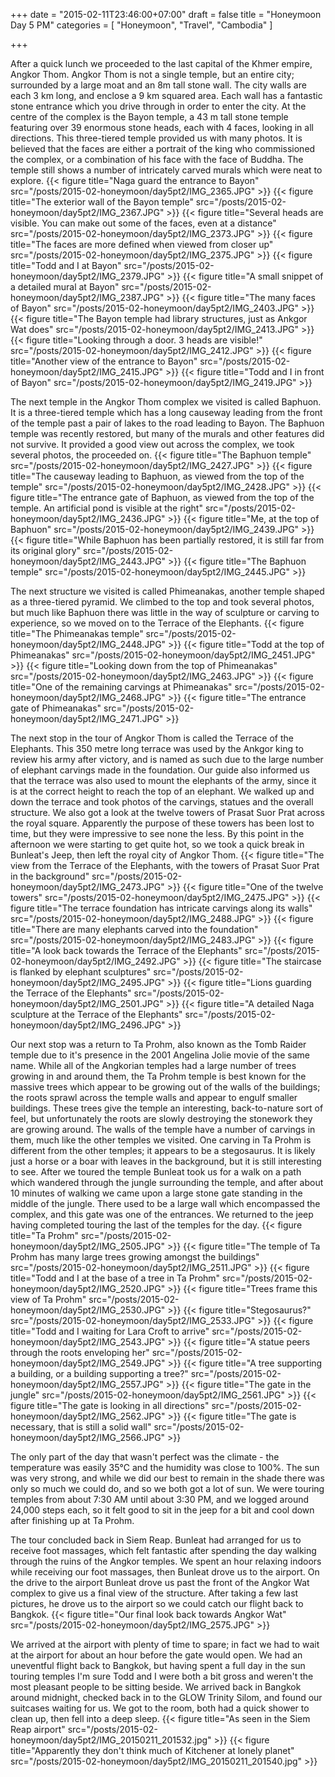 +++
date = "2015-02-11T23:46:00+07:00"
draft = false
title = "Honeymoon Day 5 PM"
categories = [ "Honeymoon", "Travel", "Cambodia" ]

+++

After a quick lunch we proceeded to the last capital of the Khmer empire, Angkor Thom. Angkor Thom is not a single temple, but an entire city; surrounded by a large moat and an 8m tall stone wall. The city walls are each 3 km long, and enclose a 9 km squared area. Each wall has a fantastic stone entrance which you drive through in order to enter the city. At the centre of the complex is the Bayon temple, a 43 m tall stone temple featuring over 39 enormous stone heads, each with 4 faces, looking in all directions. This three-tiered temple provided us with many photos. It is believed that the faces are either a portrait of the king who commissioned the complex, or a combination of his face with the face of Buddha. The temple still shows a number of intricately carved murals which were neat to explore.
{{< figure title="Naga guard the entrance to Bayon" src="/posts/2015-02-honeymoon/day5pt2/IMG_2365.JPG" >}}
{{< figure title="The exterior wall of the Bayon temple" src="/posts/2015-02-honeymoon/day5pt2/IMG_2367.JPG" >}}
{{< figure title="Several heads are visible. You can make out some of the faces, even at a distance" src="/posts/2015-02-honeymoon/day5pt2/IMG_2373.JPG" >}}
{{< figure title="The faces are more defined when viewed from closer up" src="/posts/2015-02-honeymoon/day5pt2/IMG_2375.JPG" >}}
{{< figure title="Todd and I at Bayon" src="/posts/2015-02-honeymoon/day5pt2/IMG_2379.JPG" >}}
{{< figure title="A small snippet of a detailed mural at Bayon" src="/posts/2015-02-honeymoon/day5pt2/IMG_2387.JPG" >}}
{{< figure title="The many faces of Bayon" src="/posts/2015-02-honeymoon/day5pt2/IMG_2403.JPG" >}}
{{< figure title="The Bayon temple had library structures, just as Ankgor Wat does" src="/posts/2015-02-honeymoon/day5pt2/IMG_2413.JPG" >}}
{{< figure title="Looking through a door. 3 heads are visible!" src="/posts/2015-02-honeymoon/day5pt2/IMG_2412.JPG" >}}
{{< figure title="Another view of the entrance to Bayon" src="/posts/2015-02-honeymoon/day5pt2/IMG_2415.JPG" >}}
{{< figure title="Todd and I in front of Bayon" src="/posts/2015-02-honeymoon/day5pt2/IMG_2419.JPG" >}}

The next temple in the Angkor Thom complex we visited is called Baphuon. It is a three-tiered temple which has a long causeway leading from the front of the temple past a pair of lakes to the road leading to Bayon. The Baphuon temple was recently restored, but many of the murals and other features did not survive. It provided a good view out across the complex, we took several photos, the proceeded on.
{{< figure title="The Baphuon temple" src="/posts/2015-02-honeymoon/day5pt2/IMG_2427.JPG" >}}
{{< figure title="The causeway leading to Baphuon, as viewed from the top of the temple" src="/posts/2015-02-honeymoon/day5pt2/IMG_2428.JPG" >}}
{{< figure title="The entrance gate of Baphuon, as viewed from the top of the temple. An artificial pond is visible at the right" src="/posts/2015-02-honeymoon/day5pt2/IMG_2436.JPG" >}}
{{< figure title="Me, at the top of Baphuon" src="/posts/2015-02-honeymoon/day5pt2/IMG_2439.JPG" >}}
{{< figure title="While Baphuon has been partially restored, it is still far from its original glory" src="/posts/2015-02-honeymoon/day5pt2/IMG_2443.JPG" >}}
{{< figure title="The Baphuon temple" src="/posts/2015-02-honeymoon/day5pt2/IMG_2445.JPG" >}}

The next structure we visited is called Phimeanakas, another temple shaped as a three-tiered pyramid. We climbed to the top and took several photos, but much like Baphuon there was little in the way of sculpture or carving to experience, so we moved on to the Terrace of the Elephants.
{{< figure title="The Phimeanakas temple" src="/posts/2015-02-honeymoon/day5pt2/IMG_2448.JPG" >}}
{{< figure title="Todd at the top of Phimeanakas" src="/posts/2015-02-honeymoon/day5pt2/IMG_2451.JPG" >}}
{{< figure title="Looking down from the top of Phimeanakas" src="/posts/2015-02-honeymoon/day5pt2/IMG_2463.JPG" >}}
{{< figure title="One of the remaining carvings at Phimeanakas" src="/posts/2015-02-honeymoon/day5pt2/IMG_2468.JPG" >}}
{{< figure title="The entrance gate of Phimeanakas" src="/posts/2015-02-honeymoon/day5pt2/IMG_2471.JPG" >}}

The next stop in the tour of Angkor Thom is called the Terrace of the Elephants. This 350 metre long terrace was used by the Ankgor king to review his army after victory, and is named as such due to the large number of elephant carvings made in the foundation. Our guide also informed us that the terrace was also used to mount the elephants of the army, since it is at the correct height to reach the top of an elephant. We walked up and down the terrace and took photos of the carvings, statues and the overall structure. We also got a look at the twelve towers of Prasat Suor Prat across the royal square. Apparently the purpose of these towers has been lost to time, but they were impressive to see none the less. By this point in the afternoon we were starting to get quite hot, so we took a quick break in Bunleat's Jeep, then left the royal city of Angkor Thom.
{{< figure title="The view from the Terrace of the Elephants, with the towers of Prasat Suor Prat in the background" src="/posts/2015-02-honeymoon/day5pt2/IMG_2473.JPG" >}}
{{< figure title="One of the twelve towers" src="/posts/2015-02-honeymoon/day5pt2/IMG_2475.JPG" >}}
{{< figure title="The terrace foundation has intricate carvings along its walls" src="/posts/2015-02-honeymoon/day5pt2/IMG_2488.JPG" >}}
{{< figure title="There are many elephants carved into the foundation" src="/posts/2015-02-honeymoon/day5pt2/IMG_2483.JPG" >}}
{{< figure title="A look back towards the Terrace of the Elephants" src="/posts/2015-02-honeymoon/day5pt2/IMG_2492.JPG" >}}
{{< figure title="The staircase is flanked by elephant sculptures" src="/posts/2015-02-honeymoon/day5pt2/IMG_2495.JPG" >}}
{{< figure title="Lions guarding the Terrace of the Elephants" src="/posts/2015-02-honeymoon/day5pt2/IMG_2501.JPG" >}}
{{< figure title="A detailed Naga sculpture at the Terrace of the Elephants" src="/posts/2015-02-honeymoon/day5pt2/IMG_2496.JPG" >}}

Our next stop was a return to Ta Prohm, also known as the Tomb Raider temple due to it's presence in the 2001 Angelina Jolie movie of the same name. While all of the Angkorian temples had a large number of trees growing in and around them, the Ta Prohm temple is best known for the massive trees which appear to be growing out of the walls of the buildings; the roots sprawl across the temple walls and appear to engulf smaller buildings. These trees give the temple an interesting, back-to-nature sort of feel, but unfortunately the roots are slowly destroying the stonework they are growing around. The walls of the temple have a number of carvings in them, much like the other temples we visited. One carving in Ta Prohm is different from the other temples; it appears to be a stegosaurus. It is likely just a horse or a boar with leaves in the background, but it is still interesting to see. After we toured the temple Bunleat took us for a walk on a path which wandered through the jungle surrounding the temple, and after about 10 minutes of walking we came upon a large stone gate standing in the middle of the jungle. There used to be a large wall which encompassed the complex, and this gate was one of the entrances. We returned to the jeep having completed touring the last of the temples for the day.
{{< figure title="Ta Prohm" src="/posts/2015-02-honeymoon/day5pt2/IMG_2505.JPG" >}}
{{< figure title="The temple of Ta Prohm has many large trees growing amongst the buildings" src="/posts/2015-02-honeymoon/day5pt2/IMG_2511.JPG" >}}
{{< figure title="Todd and I at the base of a tree in Ta Prohm" src="/posts/2015-02-honeymoon/day5pt2/IMG_2520.JPG" >}}
{{< figure title="Trees frame this view of Ta Prohm" src="/posts/2015-02-honeymoon/day5pt2/IMG_2530.JPG" >}}
{{< figure title="Stegosaurus?" src="/posts/2015-02-honeymoon/day5pt2/IMG_2533.JPG" >}}
{{< figure title="Todd and I waiting for Lara Croft to arrive" src="/posts/2015-02-honeymoon/day5pt2/IMG_2543.JPG" >}}
{{< figure title="A statue peers through the roots enveloping her" src="/posts/2015-02-honeymoon/day5pt2/IMG_2549.JPG" >}}
{{< figure title="A tree supporting a building, or a building supporting a tree?" src="/posts/2015-02-honeymoon/day5pt2/IMG_2557.JPG" >}}
{{< figure title="The gate in the jungle" src="/posts/2015-02-honeymoon/day5pt2/IMG_2561.JPG" >}}
{{< figure title="The gate is looking in all directions" src="/posts/2015-02-honeymoon/day5pt2/IMG_2562.JPG" >}}
{{< figure title="The gate is necessary, that is still a solid wall" src="/posts/2015-02-honeymoon/day5pt2/IMG_2566.JPG" >}}

The only part of the day that wasn't perfect was the climate - the temperature was easily 35℃ and the humidity was close to 100%. The sun was very strong, and while we did our best to remain in the shade there was only so much we could do, and so we both got a lot of sun. We were touring temples from about 7:30 AM until about 3:30 PM, and we logged around 24,000 steps each, so it felt good to sit in the jeep for a bit and cool down after finishing up at Ta Prohm.

The tour concluded back in Siem Reap. Bunleat had arranged for us to receive foot massages, which felt fantastic after spending the day walking through the ruins of the Angkor temples. We spent an hour relaxing indoors while receiving our foot massages, then Bunleat drove us to the airport. On the drive to the airport Bunleat drove us past the front of the Angkor Wat complex to give us a final view of the structure. After taking a few last pictures, he drove us to the airport so we could catch our flight back to Bangkok.
{{< figure title="Our final look back towards Angkor Wat" src="/posts/2015-02-honeymoon/day5pt2/IMG_2575.JPG" >}}

We arrived at the airport with plenty of time to spare; in fact we had to wait at the airport for about an hour before the gate would open. We had an uneventful flight back to Bangkok, but having spent a full day in the sun touring temples I'm sure Todd and I were both a bit gross and weren't the most pleasant people to be sitting beside. We arrived back in Bangkok around midnight, checked back in to the GLOW Trinity Silom, and found our suitcases waiting for us. We got to the room, both had a quick shower to clean up, then fell into a deep sleep.
{{< figure title="As seen in the Siem Reap airport" src="/posts/2015-02-honeymoon/day5pt2/IMG_20150211_201532.jpg" >}}
{{< figure title="Apparently they don't think much of Kitchener at lonely planet" src="/posts/2015-02-honeymoon/day5pt2/IMG_20150211_201540.jpg" >}}

